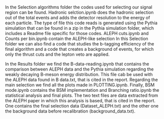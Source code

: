 In the Selection algorithms folder the codes used for selecting our signal region can be found. 
Hadronic selction.ipynb does the hadronic selection out of the total events and adds the detector resolution to the energy of each particle.
The type of file this code reads is generated using the Pythia simulation that can be found in a zip in the Pythia simulation folder, which includes a Readme file specific for those codes. 
ALEPH cuts.ipynb and Counts per bin.ipynb contain the ALEPH-like selection
In this Selection folder we can also find a code that studies the b-tagging efficiency 
of the final algorithm and a code that creates a background of events, for which only 
the thrust cuts and the lepton veto are applied.

In the Results folder we find the B-data-reading.ipynb that contains the comparison between ALEPH data
and the Pythia simulation regarding the weakly decaying B-meson energy distribution. This file cab be used
with the ALEPH data found in B data.txt, that is cited in the report.
Regarding the main selection we find all the plots made in PLOTTING.ipynb.
Finally, BSM mode.ipynb contains the BSM implementation and Branching ratio.ipynb the
statistical analysis and final plots. 
The two text files are data extracted from the ALEPH paper in which this analysis is based, that is 
cited in the report. One contains the final selection data (Dataset_ALEPH.txt)
and the other one the background data before recalibration (background_data.txt). 
